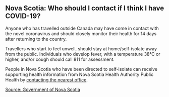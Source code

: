 ## Nova Scotia: Who should I contact if I think I have COVID-19?

Anyone who has travelled outside Canada may have come in contact with the novel coronavirus and should closely monitor their health for 14 days after returning to the country.

Travellers who start to feel unwell, should stay at home/self-isolate away from the public. Individuals who develop fever, with a temperature 38°C or higher, and/or cough should call 811 for assessment.

People in Nova Scotia who have been directed to self-isolate can receive supporting health information from Nova Scotia Health Authority Public Health by [contacting the nearest office](http://www.nshealth.ca/public-health-offices).

[Source: Government of Nova Scotia](https://novascotia.ca/coronavirus/)
